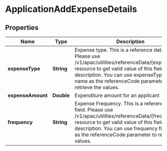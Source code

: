 # ApplicationAddExpenseDetails

## Properties
Name | Type | Description | Notes
------------ | ------------- | ------------- | -------------
**expenseType** | **String** | Expense type. This is a reference data field. Please use /v1/apac/utilities/referenceData/{expenseType} resource to get valid value of this field with description. You can use expenseType field name as the referenceCode parameter to retrieve the values. |  [optional]
**expenseAmount** | **Double** | Expenditure amount for an applicant |  [optional]
**frequency** | **String** | Expense Frequency. This is a reference data field. Please use /v1/apac/utilities/referenceData/{frequency} resource to get valid value of this field with description. You can use frequency field name as the referenceCode parameter to retrieve the values. |  [optional]
